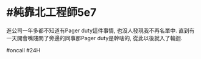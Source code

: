 # #純靠北工程師5e7



進公司一年多都不知道有Pager duty這件事情, 也沒人發現我不再名單中. 直到有一天開會嘴賤問了旁邊的同事那Pager duty是幹啥的, 從此以後就入了輪迴. 


#oncall #24H
